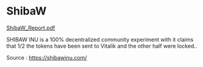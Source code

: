 # ShibaW

[ShibaW_Report.pdf](https://github.com/Block-Audit-Report/ShibaW/files/10004401/ShibaW_Report.pdf)


SHIBAW INU is a 100% decentralized community experiment with it claims that 1/2 the tokens have been sent to Vitalik and the other half were locked..

Source : https://shibawinu.com/
